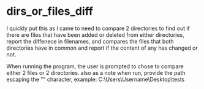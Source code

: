 # dirs_or_files_diff
I quickly put this as I came to need to compare 2 directories to find out if there are files that have been added or deleted from either directories, report the diffenece in filenames, and compares the files that both directories have in common and report if the content of any has changed or not.

When running the program, the user is prompted to chose to compare either 2 files or 2 directories.
also as a note when run, provide the path escaping the "\" character, example: C:\\Users\\Username\\Desktop\\tests

